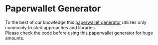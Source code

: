 # Paperwallet Generator

To the best of our knowledge this [paperwallet generator](https://moniquebaumann.github.io/paperwallet-generator) utilizes only commonly trusted approaches and libraries.  
Please check the code before using this paperwallet generator for huge amounts. 

